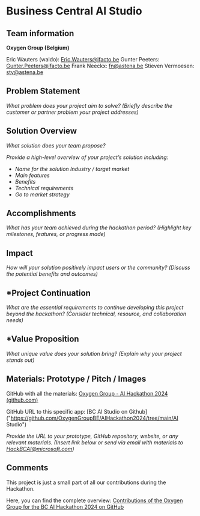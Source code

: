 # Business Central AI Studio

## Team information  

**Oxygen Group (Belgium)**

Eric Wauters (waldo): Eric.Wauters@ifacto.be
Gunter Peeters: Gunter.Peeters@ifacto.be
Frank Neeckx: fn@astena.be
Stieven Vermoesen: stv@astena.be

## Problem Statement
*What problem does your project aim to solve?* 
*(Briefly describe the customer or partner problem your project addresses)* 

 

## Solution Overview
*What solution does your team propose?* 

*Provide a high-level overview of your project’s solution including:* 
* *Name for the solution* 
*Industry / target market* 
* *Main features* 
* *Benefits* 
* *Technical requirements* 
* *Go to market strategy* 

## Accomplishments

*What has your team achieved during the hackathon period?* 
*(Highlight key milestones, features, or progress made)* 

## Impact 

*How will your solution positively impact users or the community?* 
*(Discuss the potential benefits and outcomes)* 

## *Project Continuation
*What are the essential requirements to continue developing this project beyond the hackathon?* 
*(Consider technical, resource, and collaboration needs)* 

## *Value Proposition 
*What unique value does your solution bring?* 
*(Explain why your project stands out)* 

## Materials: Prototype / Pitch / Images 

GitHub with all the materials: [Oxygen Group - AI Hackathon 2024 (github.com)](https://github.com/OxygenGroupBE/AIHackathon2024)

GitHub URL to this specific app: [BC AI Studio on Github]("https://github.com/OxygenGroupBE/AIHackathon2024/tree/main/AI Studio")

*Provide the URL to your prototype, GitHub repository, website, or any relevant materials.* 
*(Insert link below or send via email with materials to HackBCAI@microsoft.com)* 

## Comments

This project is just a small part of all our contributions during the Hackathon.  

Here, you can find the complete overview:  [Contributions of the Oxygen Group for the BC AI Hackathon 2024 on GitHub](https://github.com/OxygenGroupBE/AIHackathon2024/blob/main/ReadMe.md)